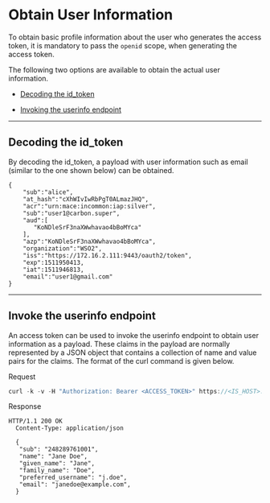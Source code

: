 # Obtain User Information

To obtain basic profile information about the user who generates the access token, it is mandatory to pass the `openid` scope,
when generating the access token.

The following two options are available to obtain the actual user information.

  -   [Decoding the id_token](#decoding-the-id_token) 

  -   [Invoking the userinfo endpoint](#invoking-the-userinfo-endpoint)

---

## Decoding the id_token

By decoding the id_token, a payload with user information such as email (similar to the one shown below) can be obtained.
    
    { 
        "sub":"alice",
        "at_hash":"cXhWIvIwRbPgT0ALmazJHQ",
        "acr":"urn:mace:incommon:iap:silver",
        "sub":"user1@carbon.super",
        "aud":[
           "KoNDleSrF3naXWwhavao4bBoMYca"
        ],
        "azp":"KoNDleSrF3naXWwhavao4bBoMYca",
        "organization":"WSO2",
        "iss":"https://172.16.2.111:9443/oauth2/token",
        "exp":1511950413,
        "iat":1511946813,
        "email":"user1@gmail.com"
    }

---

## Invoke the userinfo endpoint

An access token can be used to invoke the userinfo endpoint to obtain user information as a payload. These claims in the
payload are normally represented by a JSON object that contains a collection of name and value pairs for the claims.
The format of the curl command is given below.

Request

``` java
curl -k -v -H "Authorization: Bearer <ACCESS_TOKEN>" https://<IS_HOST>:<IS_PORT>/oauth2/userinfo
```
 
 Response
 
```
HTTP/1.1 200 OK
  Content-Type: application/json

  {
   "sub": "248289761001",
   "name": "Jane Doe",
   "given_name": "Jane",
   "family_name": "Doe",
   "preferred_username": "j.doe",
   "email": "janedoe@example.com",
  }
```
